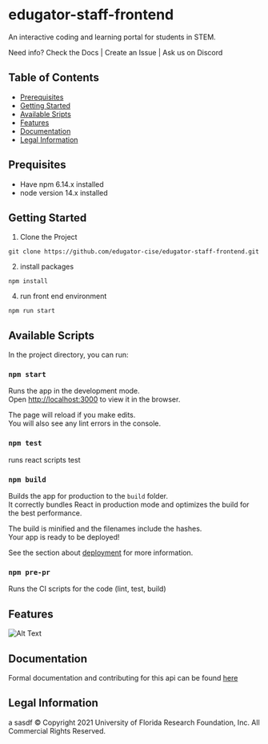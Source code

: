 # edugator-staff-frontend

An interactive coding and learning portal for students in STEM.

Need info? Check the Docs | Create an Issue | Ask us on Discord

## Table of Contents

- [Prerequisites](#prerequisites)
- [Getting Started](#getting-started)
- [Available Sripts](#available-scripts)
- [Features](#features)
- [Documentation](#documentation)
- [Legal Information](#legal-information)

## Prequisites

- Have npm 6.14.x installed
- node version 14.x installed

## Getting Started

1. Clone the Project

```
git clone https://github.com/edugator-cise/edugator-staff-frontend.git
```

2. install packages

```
npm install
```

4. run front end environment

```
npm run start
```

## Available Scripts

In the project directory, you can run:

### `npm start`

Runs the app in the development mode.<br />
Open [http://localhost:3000](http://localhost:3000) to view it in the browser.

The page will reload if you make edits.<br />
You will also see any lint errors in the console.

### `npm test`

runs react scripts test

### `npm build`

Builds the app for production to the `build` folder.<br />
It correctly bundles React in production mode and optimizes the build for the best performance.

The build is minified and the filenames include the hashes.<br />
Your app is ready to be deployed!

See the section about [deployment](https://facebook.github.io/create-react-app/docs/deployment) for more information.

### `npm pre-pr`

Runs the CI scripts for the code (lint, test, build)

## Features

![Alt Text](https://gist.githubusercontent.com/marcgabe15/acb9eb3d292293331bb9ef3514ae1ffd/raw/7f01022a9d099cac455a61990cf193b3f638b1c0/edugator-frontend.gif)

## Documentation

Formal documentation and contributing for this api can be found [here](https://github.com/edugator-cise/edugator-staff-frontend/wiki)

## Legal Information

a
sasdf
&copy; Copyright 2021 University of Florida Research Foundation, Inc. All Commercial Rights Reserved.
